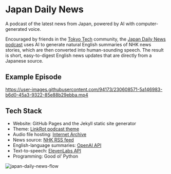 # Japan Daily News

A podcast of the latest news from Japan, powered by AI with computer-generated voice.

Encouraged by friends in the [Tokyo Tech](https://tokyotech.com/) community, the [Japan Daily News podcast](https://japandailynews.com) uses AI to generate natural English summaries of NHK news stories, which are then converted into human-sounding speech. The result is short, easy-to-digest English news updates that are directly from a Japanese source.

## Example Episode

https://user-images.githubusercontent.com/94173/230608571-5a146983-b6d0-45a3-9322-85e88b29ebba.mp4

## Tech Stack

- Website: GitHub Pages and the Jekyll static site generator
- Theme: [LinkRot podcast theme](https://github.com/timklapdor/link-rot)
- Audio file hosting: [Internet Archive](https://archive.org/details/japandailynews/)
- News source: [NHK RSS feed](https://www.nhk.or.jp/toppage/rss/index.html)
- English-language summaries: [OpenAI API](https://platform.openai.com/)
- Text-to-speech: [ElevenLabs API](https://beta.elevenlabs.io/)
- Programming: Good ol’ Python

![japan-daily-news-flow](https://user-images.githubusercontent.com/94173/230608300-702e7872-1c36-425a-b2d9-671e17c87515.png)

